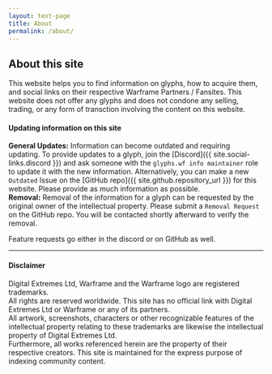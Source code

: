 ```yaml
---
layout: text-page
title: About
permalink: /about/
---
```


## About this site

This website helps you to find information on glyphs, how to acquire them, and social links on their respective Warframe Partners / Fansites. This website does not offer any glyphs and does not condone any selling, trading, or any form of transction involving the content on this website.

#### Updating information on this site

**General Updates:** Information can become outdated and requiring updating. To provide updates to a glyph, join the [Discord]({{ site.social-links.discord }}) and ask someone with the `glyphs.wf info maintainer` role to update it with the new information. Alternatively, you can make a new `Outdated` Issue on the [GitHub repo]({{ site.github.repository_url }}) for this website. Please provide as much information as possible.  
**Removal:** Removal of the information for a glyph can be requested by the original owner of the intellectual property. Please submit a `Removal Request` on the GitHub repo. You will be contacted shortly afterward to verify the removal.

Feature requests go either in the discord or on GitHub as well.

----

#### Disclaimer

Digital Extremes Ltd, Warframe and the Warframe logo are registered trademarks.  
All rights are reserved worldwide. This site has no official link with Digital Extremes Ltd or Warframe or any of its partners.  
All artwork, screenshots, characters or other recognizable features of the intellectual property relating to these trademarks are likewise the intellectual property of Digital Extremes Ltd.  
Furthermore, all works referenced herein are the property of their respective creators. This site is maintained for the express purpose of indexing community content.  
